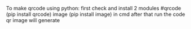 To make qrcode using python:
first check and install 2 modules
#qrcode (pip install qrcode)
image (pip install image) in cmd
after that run the code 
qr image will generate


